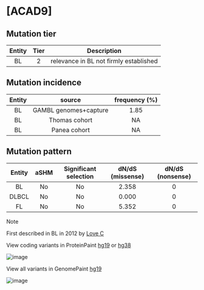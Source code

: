 # [ACAD9]

## Mutation tier

|Entity|Tier|Description                           |
|:------:|:----:|--------------------------------------|
|BL    |2   |relevance in BL not firmly established|
## Mutation incidence

|Entity|source               |frequency (%)|
|:------:|:---------------------:|:-------------:|
|BL    |GAMBL genomes+capture|1.85         |
|BL    |Thomas cohort        |  NA         |
|BL    |Panea cohort         |  NA         |

## Mutation pattern

|Entity|aSHM|Significant selection|dN/dS (missense)|dN/dS (nonsense)|
|:------:|:----:|:---------------------:|:----------------:|:----------------:|
|BL    |No  |No                   |2.358           |0               |
|DLBCL |No  |No                   |0.000           |0               |
|FL    |No  |No                   |5.352           |0               |


> [!NOTE]
> First described in BL in 2012 by [Love C](https://pubmed.ncbi.nlm.nih.gov/23143597)

View coding variants in ProteinPaint [hg19](https://www.bcgsc.ca/downloads/morinlab/GAMBL/test/genes/ACAD9_protein.html)  or [hg38](https://www.bcgsc.ca/downloads/morinlab/GAMBL/test/genes/ACAD9_protein_hg38.html)

![image](../../images/proteinpaint/ACAD9_NM_014049.svg)

View all variants in GenomePaint [hg19](https://www.bcgsc.ca/downloads/morinlab/GAMBL/test/genes/ACAD9.html)

![image](../../images/proteinpaint/ACAD9.svg)
